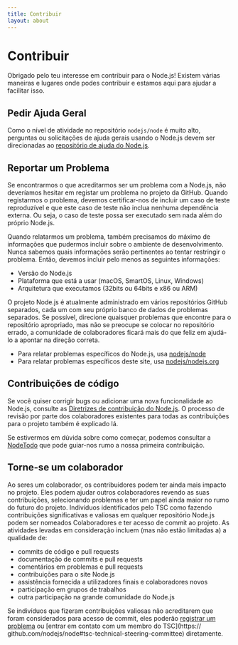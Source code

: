 ```yaml
---
title: Contribuir
layout: about
---
```


# Contribuir

Obrigado pelo teu interesse em contribuir para o Node.js! Existem várias maneiras e lugares onde podes contribuir e estamos aqui para ajudar a facilitar isso.

## Pedir Ajuda Geral

Como o nível de atividade no repositório `nodejs/node` é muito alto, perguntas ou solicitações de ajuda gerais usando o Node.js devem ser direcionadas ao [repositório de ajuda do Node.js](https://github.com/nodejs/ajuda/problemas).

## Reportar um Problema

Se encontrarmos o que acreditarmos ser um problema com a Node.js, não deveríamos hesitar em registar um problema no projeto da GitHub. Quando registarmos o problema, devemos certificar-nos de incluir um caso de teste reproduzível e que este caso de teste não inclua nenhuma dependência externa. Ou seja, o caso de teste possa ser executado sem nada além do próprio Node.js.

Quando relatarmos um problema, também precisamos do máximo de informações que pudermos incluir sobre o ambiente de desenvolvimento. Nunca sabemos quais informações serão pertinentes ao tentar restringir o problema. Então, devemos incluir pelo menos as seguintes informações:

- Versão do Node.js
- Plataforma que está a usar (macOS, SmartOS, Linux, Windows)
- Arquitetura que executamos (32bits ou 64bits e x86 ou ARM)

O projeto Node.js é atualmente administrado em vários repositórios GitHub separados, cada um com seu próprio banco de dados de problemas separados. Se possível, direcione quaisquer problemas que encontre para o repositório apropriado, mas não se preocupe se colocar no repositório errado, a comunidade de colaboradores ficará mais do que feliz em ajudá-lo a apontar na direção correta.

- Para relatar problemas específicos do Node.js, usa [nodejs/node](https://github.com/nodejs/node)
- Para relatar problemas específicos deste site, usa [nodejs/nodejs.org](https://github.com/nodejs/nodejs.org/issues)

## Contribuições de código

Se você quiser corrigir bugs ou adicionar uma nova funcionalidade ao Node.js, consulte as [Diretrizes de contribuição do Node.js](https://github.com/nodejs/node/blob/main/CONTRIBUTING.md/#pull-solicitações). O processo de revisão por parte dos colaboradores existentes para todas as contribuições para o projeto também é explicado lá.

Se estivermos em dúvida sobre como começar, podemos consultar a [NodeTodo](https://www.nodetodo.org/) que pode guiar-nos rumo a nossa primeira contribuição.

## Torne-se um colaborador

Ao seres um colaborador, os contribuidores podem ter ainda mais impacto no projeto. Eles podem ajudar outros colaboradores revendo as suas contribuições, selecionando problemas e ter um papel ainda maior no rumo do futuro do projeto. Indivíduos identificados pelo TSC como fazendo contribuições significativas e valiosas em qualquer repositório Node.js podem ser nomeados Colaboradores e ter acesso de commit ao projeto. As atividades levadas em consideração incluem (mas não estão limitadas a) a qualidade de:

- commits de código e pull requests
- documentação de commits e pull requests
- comentários em problemas e pull requests
- contribuições para o site Node.js
- assistência fornecida a utilizadores finais e colaboradores novos
- participação em grupos de trabalhos
- outra participação na grande comunidade do Node.js

Se indivíduos que fizeram contribuições valiosas não acreditarem que foram considerados para acesso de commit, eles poderão [registrar um problema](https://github.com/nodejs/TSC/issues) ou [entrar em contato com um membro do TSC](https:// github.com/nodejs/node#tsc-technical-steering-committee) diretamente.

